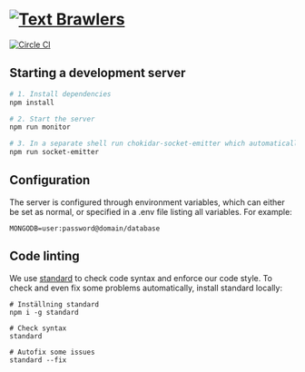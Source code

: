 # [![Text Brawlers][logo]](http://retardarenan.henrik.ninja)

[![Circle CI][shield-circle-ci]](https://circleci.com/gh/ineentho/textspel/)

## Starting a development server

```bash
# 1. Install dependencies
npm install

# 2. Start the server
npm run monitor

# 3. In a separate shell run chokidar-socket-emitter which automatically reloads the browser for you
npm run socket-emitter
```

## Configuration

The server is configured through environment variables, which can either be set as normal, or specified in a .env file listing all variables. For example:

```
MONGODB=user:password@domain/database
```

## Code linting
We use [standard](https://github.com/feross/standard) to check code syntax and enforce our code style. To check and even fix some problems automatically, install standard locally:

```
# Inställning standard
npm i -g standard

# Check syntax
standard

# Autofix some issues
standard --fix
```


[logo]: http://retardarenan.henrik.ninja/client/png/interface/title.png
[shield-circle-ci]: https://img.shields.io/circleci/project/ineentho/textspel.svg?style=flat-square
